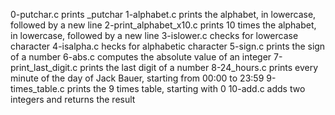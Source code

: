 0-putchar.c prints _putchar
1-alphabet.c prints the alphabet, in lowercase, followed by a new line
2-print_alphabet_x10.c  prints 10 times the alphabet, in lowercase, followed by a new line
3-islower.c  checks for lowercase character
4-isalpha.c hecks for alphabetic character
5-sign.c prints the sign of a number
6-abs.c computes the absolute value of an integer
7-print_last_digit.c prints the last digit of a number
8-24_hours.c prints every minute of the day of Jack Bauer, starting from 00:00 to 23:59
9-times_table.c prints the 9 times table, starting with 0
10-add.c adds two integers and returns the result

